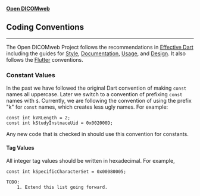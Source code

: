 [**Open DICOMweb**](http://opendicomweb.org/home.html)
## Coding Conventions
---

The Open DICOMweb Project follows the recommendations in [Effective Dart]
including the guides for [Style], [Documentation], [Usage], and [Design].
It also follows the [Flutter] conventions.

### Constant Values

In the past we have followed the original Dart convention of making `const` names
all uppercase. Later we switch to a convention of prefixing `const` names with
`$`. Currently, we are following the convention of using the prefix "k" for
`const` names, which creates less ugly names. For example:

```
const int kVRLength = 2;
const int kStudyInstnaceUid = 0x002000D;
```

Any new code that is checked in should use this convention for constants.

#### Tag Values

All integer tag values should be written in hexadecimal.  For example,

```
const int kSpecificCharacterSet = 0x00080005;
```

```
TODO:
    1. Extend this list going forward.
```


[Effective Dart]: https://www.dartlang.org/effective-dart
[Style]: https://www.dartlang.org/effective-dart/style
[Documentation]: https://www.dartlang.org/effective-dart/documentation
[Usage]: https://www.dartlang.org/effective-dart/usage
[Design]: https://www.dartlang.org/effective-dart/design
[Flutter]: https://flutter.io/style-guide
